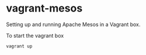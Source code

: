 # vagrant-mesos

Setting up and running Apache Mesos in a Vagrant box.

To start the vagrant box

```
vagrant up
```
